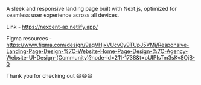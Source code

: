 A sleek and responsive landing page built with Next.js, optimized for seamless user experience across all devices.

Link - https://nexcent-ap.netlify.app/

Figma resources - https://www.figma.com/design/9agVHjxVUcv0y9TUpJ5VMj/Responsive-Landing-Page-Design-%7C-Website-Home-Page-Design-%7C-Agency-Website-UI-Design-(Community)?node-id=211-1738&t=oUIPIsTm3sKv8OjB-0

Thank you for checking out 😄😄😄
